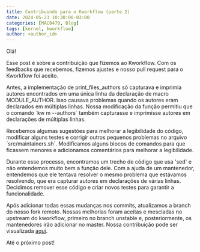 ```yaml
---
title: Contribuindo para o Kworkflow (parte 2)
date: 2024-05-23 10:30:00-03:00
categories: [MAC0470, Blog]
tags: [kernel, kworkflow] 
author: <author_id>
---
```


Olá!

Esse post é sobre a contribuição que fizemos ao Kworkflow. Com os feedbacks que recebemos, fizemos ajustes e nosso pull request para o Kworkflow foi aceito. 

Antes, a implementação de print_files_authors só capturava e imprimia autores encontrados em uma única linha da declaração de macro MODULE_AUTHOR. Isso causava problemas quando os autores eram declarados em múltiplas linhas. Nossa modificação da função permitiu que o comando ´kw m --authors´ também capturasse e imprimisse autores em declarações de múltiplas linhas.

Recebemos algumas sugestões para melhorar a legibilidade do código, modificar alguns testes e corrigir outros pequenos problemas no arquivo ´src/maintainers.sh´. Modificamos alguns blocos de comandos para que ficassem menores e adicionamos comentários para melhorar a legibilidade.

Durante esse processo, encontramos um trecho de código que usa 'sed' e não entendemos muito bem a função dele. Com a ajuda de um mantenedor, entendemos que ele tentava resolver o mesmo problema que estávamos resolvendo, que era capturar autores em declarações de várias linhas. Decidimos remover esse código e criar novos testes para garantir a funcionalidade.

Após adicionar todas essas mudanças nos commits, atualizamos a branch do nosso fork remoto. Nossas melhorias foram aceitas e mescladas no upstream do kworkflow, primeiro no branch unstable e, posteriormente, os mantenedores irão adicionar no master. Nossa contribuição pode ser visualizada [aqui](https://github.com/kworkflow/kworkflow/commit/328449c949d5a7e71baa4bdec4ca326ebcbc77c1).

Até o próximo post!
